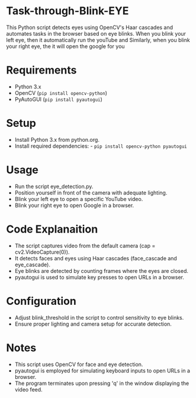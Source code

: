 # Task-through-Blink-EYE
This Python script detects eyes using OpenCV's Haar cascades and automates tasks in the browser based on eye blinks. When you blink your left eye, then it automatically run the youTube and Similarly, when you blink your right eye, the it will open the google for you 

# Requirements
+ Python 3.x
+ OpenCV (```pip install opencv-python```)
+ PyAutoGUI (```pip install pyautogui```)

# Setup
+ Install Python 3.x from python.org.
+ Install required dependencies: -  ```pip install opencv-python pyautogui```


# Usage
+ Run the script eye_detection.py.
+ Position yourself in front of the camera with adequate lighting.
+ Blink your left eye to open a specific YouTube video.
+ Blink your right eye to open Google in a browser.

# Code Explanaition
+ The script captures video from the default camera (cap = cv2.VideoCapture(0)).
+ It detects faces and eyes using Haar cascades (face_cascade and eye_cascade).
+ Eye blinks are detected by counting frames where the eyes are closed.
+ pyautogui is used to simulate key presses to open URLs in a browser.

# Configuration
+ Adjust blink_threshold in the script to control sensitivity to eye blinks.
+ Ensure proper lighting and camera setup for accurate detection.

# Notes 
+ This script uses OpenCV for face and eye detection.
+ pyautogui is employed for simulating keyboard inputs to open URLs in a browser.
+ The program terminates upon pressing 'q' in the window displaying the video feed.
